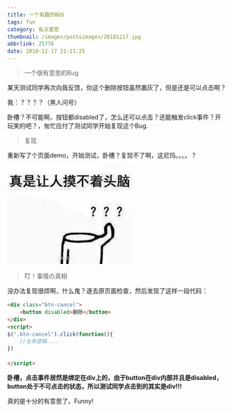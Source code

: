 ```yaml
---
title: 一个有趣的BUG
tags: fun
category: 有点意思
thumbnail: /images/postsimages/20181217.jpg
abbrlink: 25776
date: 2018-12-17 21:11:25
---
```


> 一个很有意思的Bug

某天测试同学再次向我反馈，你这个删除按钮虽然置灰了，但是还是可以点击啊？

我：？？？？（黑人问号）

卧槽？不可能啊，按钮都disabled了，怎么还可以点击？还能触发click事件？开玩笑的吧？，匆忙应付了测试同学开始复现这个Bug.

> 复现

重新写了个页面demo，开始测试，卧槽？复现不了啊，这尼玛。。。。？

![摸不着头脑](/images/postsimages/2018121701.jpg)

> 叮！事情の真相

没办法复现很烦啊，什么鬼？遂去原页面检查，然后发现了这样一段代码：

```html
<div class="btn-cancel">
    <button disabled>删除</button>
</div>
<script>
$(".btn-cancel").click(function(){
    //业务逻辑....
})

</script>

```

**卧槽，点击事件居然是绑定在div上的，由于button在div内部并且是disabled，button处于不可点击的状态，所以测试同学点击到的其实是div!!!**

真的是十分的有意思了。Funny!